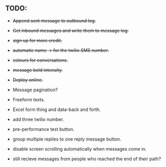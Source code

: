 ## TODO:

* ~~Append sent message to outbound log.~~
* ~~Get inbound messages and write them to message log.~~
* ~~sign up for more credit.~~
* ~~automatic name -> for the twilio SMS number.~~
* ~~colours for conversations.~~
* ~~message bold intensity.~~
* ~~Deploy online.~~

* Message pagination?
* Freeform texts.
* Excel form thing and data-back and forth.
* add three twilio number.
* pre-performance test button.
* group multiple replies to one reply message button.
* disable screen scrolling automatically when messages come in.
* still recieve messages from people who reached the end of their path?



